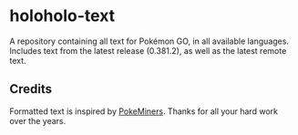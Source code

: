 # holoholo-text
A repository containing all text for Pokémon GO, in all available languages.  
Includes text from the latest release (0.381.2), as well as the latest remote text.

## Credits
Formatted text is inspired by [PokeMiners](https://github.com/PokeMiners). Thanks for all your hard work over the years.